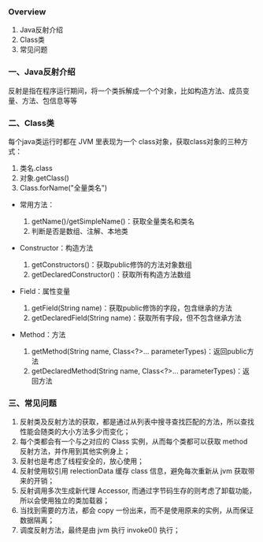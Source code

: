 ### Overview
1. Java反射介绍
2. Class类
3. 常见问题

### 一、Java反射介绍
反射是指在程序运行期间，将一个类拆解成一个个对象，比如构造方法、成员变量、方法、包信息等等

### 二、Class类

每个java类运行时都在 JVM 里表现为一个 class对象，获取class对象的三种方式：
1. 类名.class
2. 对象.getClass()
3. Class.forName("全量类名")

- 常用方法：
    1. getName()/getSimpleName()：获取全量类名和类名
    2. 判断是否是数组、注解、本地类

- Constructor：构造方法
    1. getConstructors()：获取public修饰的方法对象数组
    2. getDeclaredConstructor()：获取所有构造方法数组

- Field：属性变量
    1. getField(String name)：获取public修饰的字段，包含继承的方法
    2. getDeclaredField(String name)：获取所有字段，但不包含继承方法

- Method：方法
    1. getMethod(String name, Class<?>... parameterTypes)：返回public方法
    2. getDeclaredMethod(String name, Class<?>... parameterTypes)：返回方法

### 三、常见问题

1. 反射类及反射方法的获取，都是通过从列表中搜寻查找匹配的方法，所以查找性能会随类的大小方法多少而变化；
2. 每个类都会有一个与之对应的 Class 实例，从而每个类都可以获取 method 反射方法，并作用到其他实例身上；
3. 反射也是考虑了线程安全的，放心使用；
4. 反射使用软引用 relectionData 缓存 class 信息，避免每次重新从 jvm 获取带来的开销；
5. 反射调用多次生成新代理 Accessor, 而通过字节码生存的则考虑了卸载功能，所以会使用独立的类加载器；
6. 当找到需要的方法，都会 copy 一份出来，而不是使用原来的实例，从而保证数据隔离；
7. 调度反射方法，最终是由 jvm 执行 invoke0() 执行；

